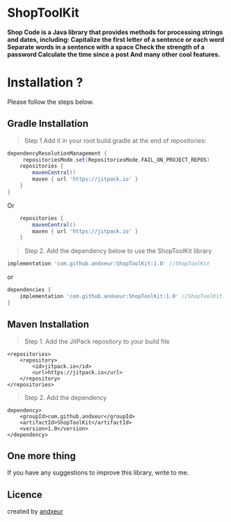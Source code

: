 # ShopToolKit

__Shop Code is a Java library that provides methods for processing strings and dates, including:
    Capitalize the first letter of a sentence or each word
    Separate words in a sentence with a space
    Check the strength of a password
    Calculate the time since a post And many other cool features.__

# Installation ?

Please follow the steps below.

## Gradle Installation

> Step 1 Add it in your root build.gradle at the end of repositories:

```gradle
dependencyResolutionManagement {
     repositoriesMode.set(RepositoriesMode.FAIL_ON_PROJECT_REPOS)
    repositories {
        mavenCentral()
        maven { url 'https://jitpack.io' }
    }
}
```

Or

```gradle
    repositories {
        mavenCentral()
        maven { url 'https://jitpack.io' }
    }
```

> Step 2. Add the dependency below to use the ShopToolKit library

```gradle
implementation 'com.github.andxeur:ShopToolKit:1.0' //ShopToolKit
```

or

```gradle
dependencies {
    implementation 'com.github.andxeur:ShopToolKit:1.0' //ShopToolKit
}
```

## Maven Installation

> Step 1. Add the JitPack repository to your build file

```maven
<repositories>
    <repository>
        <id>jitpack.io</id>
        <url>https://jitpack.io</url>
    </repository>
</repositories>
```

> Step 2. Add the dependency

```maven
dependency>
    <groupId>com.github.andxeur</groupId>
    <artifactId>ShopToolKit</artifactId>
    <version>1.0</version>
</dependency>
```

## One more thing

If you have any suggestions to improve this library, write to me.

## Licence 
created by [andxeur](https://github.com/andxeur)

